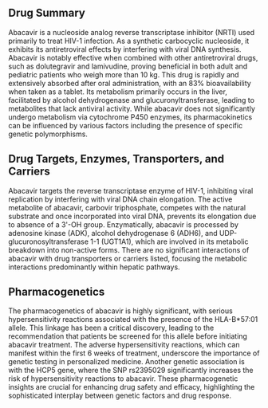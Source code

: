 ## Drug Summary
Abacavir is a nucleoside analog reverse transcriptase inhibitor (NRTI) used primarily to treat HIV-1 infection. As a synthetic carbocyclic nucleoside, it exhibits its antiretroviral effects by interfering with viral DNA synthesis. Abacavir is notably effective when combined with other antiretroviral drugs, such as dolutegravir and lamivudine, proving beneficial in both adult and pediatric patients who weigh more than 10 kg. This drug is rapidly and extensively absorbed after oral administration, with an 83% bioavailability when taken as a tablet. Its metabolism primarily occurs in the liver, facilitated by alcohol dehydrogenase and glucuronyltransferase, leading to metabolites that lack antiviral activity. While abacavir does not significantly undergo metabolism via cytochrome P450 enzymes, its pharmacokinetics can be influenced by various factors including the presence of specific genetic polymorphisms.

## Drug Targets, Enzymes, Transporters, and Carriers
Abacavir targets the reverse transcriptase enzyme of HIV-1, inhibiting viral replication by interfering with viral DNA chain elongation. The active metabolite of abacavir, carbovir triphosphate, competes with the natural substrate and once incorporated into viral DNA, prevents its elongation due to absence of a 3'-OH group. Enzymatically, abacavir is processed by adenosine kinase (ADK), alcohol dehydrogenase 6 (ADH6), and UDP-glucuronosyltransferase 1-1 (UGT1A1), which are involved in its metabolic breakdown into non-active forms. There are no significant interactions of abacavir with drug transporters or carriers listed, focusing the metabolic interactions predominantly within hepatic pathways.

## Pharmacogenetics
The pharmacogenetics of abacavir is highly significant, with serious hypersensitivity reactions associated with the presence of the HLA-B*57:01 allele. This linkage has been a critical discovery, leading to the recommendation that patients be screened for this allele before initiating abacavir treatment. The adverse hypersensitivity reactions, which can manifest within the first 6 weeks of treatment, underscore the importance of genetic testing in personalized medicine. Another genetic association is with the HCP5 gene, where the SNP rs2395029 significantly increases the risk of hypersensitivity reactions to abacavir. These pharmacogenetic insights are crucial for enhancing drug safety and efficacy, highlighting the sophisticated interplay between genetic factors and drug response.